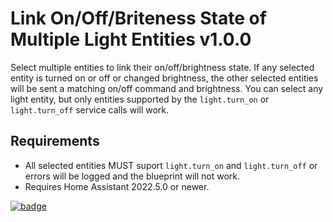   # Link On/Off/Briteness State of Multiple Light Entities v1.0.0
   Select multiple entities to link their on/off/brightness state.  If any selected entity is turned on or off or changed brightness, the other selected entities will be sent a matching on/off command and brightness.
    You can select any light entity, but only entities supported by the `light.turn_on` or `light.turn_off` service calls will work.
    
   ## Requirements
   
   * All selected entities MUST suport `light.turn_on` and `light.turn_off` or errors will be logged and the blueprint will not work.
   * Requires Home Assistant 2022.5.0 or newer.

   [![badge](https://my.home-assistant.io/badges/blueprint_import.svg)](https://my.home-assistant.io/redirect/blueprint_import/?blueprint_url=https%3A%2F%2Faw.githubusercontent.com%2Fwroadd%2Fhome-assistant-blueprints%2Fmain%2Fha_sync_dimmers.yaml)
      
